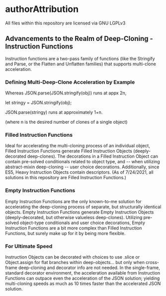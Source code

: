 # authorAttribution

All files within this repository are licensed via GNU LGPLv3

## Advancements to the Realm of Deep-Cloning - Instruction Functions
Instruction functions are a two-pass family of functions (like the Stringify and Parse, or the Flatten and Unflatten families) that supports multi-clone acceleration. 

### Defining Multi-Deep-Clone Acceleration by Example
Whereas JSON.parse(JSON.stringify(obj)) runs at appx 2n,

let stringy = JSON.stringify(obj);

JSON.parse(stringy) runs at approximately 1+n. 

(where n is the desired number of clones of a single object)


### Filled Instruction Functions
Ideal for accelerating the multi-cloning process of an individual object, Filled Instruction Functions generate Filled Instruction Objects (deeply-decorated deep-clones). The decorations in a Filled Instruction Object can contain pre-solved conditionals related to object type, and -- when utilizing abstract-mixin deep-cloning -- user choice decorations. Additionally, since ES5, Heavy Instruction Objects contain descriptors. (As of 7/24/2021, all solutions in this repository are Filled Instruction Functions.)

### Empty Instruction Functions
Empty Instruction Functions are the only known-to-me solution for accelerating the deep-cloning process of separate, but structurally identical objects. Empty Instruction Functions generate Empty Instruction Objects (deeply-decorated, but otherwise valueless deep-clones). Utilizing pre-solved object-type conditionals and user choice decorations, Empty Instruction Functions are a bit more complex than Filled Instruction Functions, but surely make up for it by being more flexible.

### For Ultimate Speed
Instruction Objects can be decorated with choices to use .slice or Object.assign for flat branches within deep-objects... but only when cross-frame deep-cloning and decorator info are not needed. In the single-frame, standard decorator environment, the acceleration available from Instruction Functions can outpace even the acceleration of the JSON solution; yielding multi-cloning speeds as much as 10 times faster than the accelerated JSON solution.
